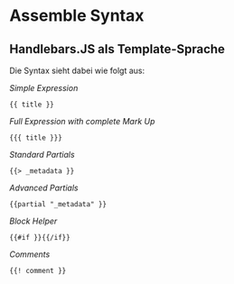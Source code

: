 # Assemble Syntax

## Handlebars.JS als Template-Sprache

Die Syntax sieht dabei wie folgt aus:

*Simple Expression*
```
{{ title }}
```

*Full Expression with complete Mark Up*
```
{{{ title }}}
```

*Standard Partials*
```
{{> _metadata }}
```

*Advanced Partials*
```
{{partial "_metadata" }}
```

*Block Helper*
```
{{#if }}{{/if}}
```

*Comments*
```
{{! comment }}
```

